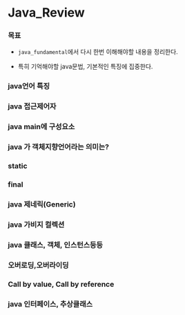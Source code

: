 # Java_Review

### 목표

- `java_fundamental`에서 다시 한번 이해해야할 내용을 정리한다.

- 특히 기억해야할 java문법, 기본적인 특징에 집중한다.



### java언어 특징

### java 접근제어자

### java main에 구성요소

### java 가 객체지향언어라는 의미는?

### static

### final

### java 제네릭(Generic)

### java 가비지 컬렉션

### java 클래스, 객체, 인스턴스등등

### 오버로딩,오버라이딩

### Call by value, Call by reference

### java 인터페이스, 추상클래스

